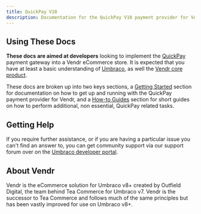 ```yaml
---
title: QuickPay V10
description: Documentation for the QuickPay V10 payment provider for Vendr, the eCommerce solution for Umbraco v8+
---
```


## Using These Docs

**These docs are aimed at developers** looking to implement the [QuickPay](https://quickpay.net) payment gateway into a Vendr eCommerce store. It is expected that you have at least a basic understanding of [Umbraco](https://umbraco.com), as well the [Vendr core product](../../../../core/).

These docs are broken up into two keys sections, a [Getting Started](getting-started/) section for documentation on how to get up and running with the QuickPay payment provider for Vendr, and a [How-to Guides](how-to-guides/) section for short guides on how to perform additional, non essential, QuickPay related tasks.

## Getting Help

If you require further assistance, or if you are having a particular issue you can't find an answer to, you can get community support via our support forum over on the [Umbraco developer portal](https://our.umbraco.com/packages/website-utilities/vendr/vendr-support/).

## About Vendr

Vendr is the eCommerce solution for Umbraco v8+ created by Outfield Digital, the team behind Tea Commerce for Umbraco v7. Vendr is the successor to Tea Commerce and follows much of the same principles but has been vastly improved for use on Umbraco v8+.